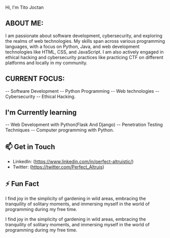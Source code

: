 <!---
Perfect-Altruistics/Perfect-Altruistics is a ✨ special ✨ repository because its `README.md` (this file) appears on your GitHub profile.
You can click the Preview link to take a look at your changes.
--->


Hi, I'm Tito Joctan


## ABOUT ME: 
I am passionate about software development, cybersecurity, and exploring the realms of web technologies.
My skills span across various programming languages, with a focus on Python, Java, and web development technologies like HTML, CSS, and JavaScript.
I am also actively engaged in ethical hacking and cybersecurity practices like practicing CTF on different platforms and locally in my community.

## CURRENT FOCUS:
-- Software Development
-- Python Programming
-- Web technologies
-- Cybersecurity
-- Ethical Hacking.


## I'm Currently learning
-- Web Development with Python(Flask And Django)
-- Penetration Testing Techniques
-- Computer programming with Python.


## 📫 Get in Touch
- LinkedIn: (https://www.linkedin.com/in/perfect-altruistic/)
- Twitter: (https://twitter.com/Perfect_Altruis)

## ⚡ Fun Fact
I find joy in the simplicity of gardening in wild areas, 
embracing the tranquility of solitary moments, and immersing 
myself in the world of programming during my free time.


I find joy in the simplicity of gardening in wild areas,
embracing the tranquility of solitary moments, and immersing myself in the world of programming during my free time.
